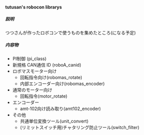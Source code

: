 #### tutusan's robocon librarys
##### 説明
つつさんが作ったロボコンで使うものを集めたところ(になる予定)
##### 内容物
* PI制御 (pi_class)
* 新規格 CAN通信 ID (roboA_canid)
* ロボマスモーター向け
    * 回転指令向け(robomas_rotate)
    * 内部エンコーダー向け(robomas_encoder)
* 通常のモーター向け
    * 回転指令(motor_rotate)
* エンコーダー
    * amt-102向け読み取り(amt102_encoder)
* その他
    * 共通単位変換ツール(unit_convert)
    * (リミットスイッチ用)チャタリング防止ツール(switch_filter)